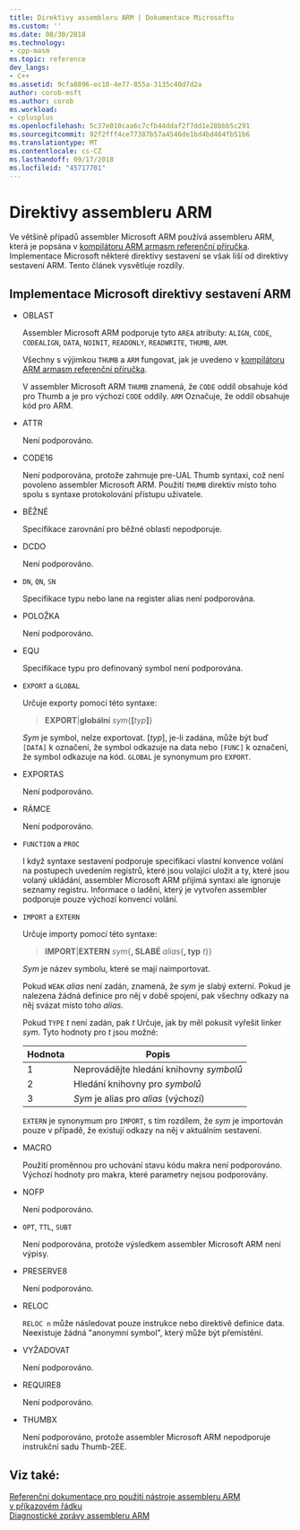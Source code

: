 ```yaml
---
title: Direktivy assembleru ARM | Dokumentace Microsoftu
ms.custom: ''
ms.date: 08/30/2018
ms.technology:
- cpp-masm
ms.topic: reference
dev_langs:
- C++
ms.assetid: 9cfa8896-ec10-4e77-855a-3135c40d7d2a
author: corob-msft
ms.author: corob
ms.workload:
- cplusplus
ms.openlocfilehash: 5c37e010caa6c7cfb44ddaf2f7dd1e28bbb5c291
ms.sourcegitcommit: 92f2fff4ce77387b57a4546de1bd4bd464fb51b6
ms.translationtype: MT
ms.contentlocale: cs-CZ
ms.lasthandoff: 09/17/2018
ms.locfileid: "45717701"
---
```

# <a name="arm-assembler-directives"></a>Direktivy assembleru ARM

Ve většině případů assembler Microsoft ARM používá assembleru ARM, která je popsána v [kompilátoru ARM armasm referenční příručka](http://infocenter.arm.com/help/topic/com.arm.doc.dui0802b/index.html). Implementace Microsoft některé direktivy sestavení se však liší od direktivy sestavení ARM. Tento článek vysvětluje rozdíly.

## <a name="microsoft-implementations-of-arm-assembly-directives"></a>Implementace Microsoft direktivy sestavení ARM

- OBLAST

   Assembler Microsoft ARM podporuje tyto `AREA` atributy: `ALIGN`, `CODE`, `CODEALIGN`, `DATA`, `NOINIT`, `READONLY`, `READWRITE`, `THUMB`, `ARM`.

   Všechny s výjimkou `THUMB` a `ARM` fungovat, jak je uvedeno v [kompilátoru ARM armasm referenční příručka](http://infocenter.arm.com/help/topic/com.arm.doc.dui0802b/index.html).

   V assembler Microsoft ARM `THUMB` znamená, že `CODE` oddíl obsahuje kód pro Thumb a je pro výchozí `CODE` oddíly.  `ARM` Označuje, že oddíl obsahuje kód pro ARM.

- ATTR

   Není podporováno.

- CODE16

   Není podporována, protože zahrnuje pre-UAL Thumb syntaxi, což není povoleno assembler Microsoft ARM.  Použití `THUMB` direktiv místo toho spolu s syntaxe protokolování přístupu uživatele.

- BĚŽNÉ

   Specifikace zarovnání pro běžné oblasti nepodporuje.

- DCDO

   Není podporováno.

- `DN`, `QN`, `SN`

   Specifikace typu nebo lane na register alias není podporována.

- POLOŽKA

   Není podporováno.

- EQU

   Specifikace typu pro definovaný symbol není podporována.

- `EXPORT` a `GLOBAL`

   Určuje exporty pomocí této syntaxe:

   > **EXPORT**|**globální** <em>sym</em>{**[**<em>typ</em>**]**}

   *Sym* je symbol, nelze exportovat.  [*typ*], je-li zadána, může být buď `[DATA]` k označení, že symbol odkazuje na data nebo `[FUNC]` k označení, že symbol odkazuje na kód. `GLOBAL` je synonymum pro `EXPORT`.

- EXPORTAS

   Není podporováno.

- RÁMCE

   Není podporováno.

- `FUNCTION` a `PROC`

   I když syntaxe sestavení podporuje specifikaci vlastní konvence volání na postupech uvedením registrů, které jsou volající uložit a ty, které jsou volaný ukládání, assembler Microsoft ARM přijímá syntaxi ale ignoruje seznamy registru.  Informace o ladění, který je vytvořen assembler podporuje pouze výchozí konvenci volání.

- `IMPORT` a `EXTERN`

   Určuje importy pomocí této syntaxe:

   > **IMPORT**|**EXTERN** *sym*{**, SLABÉ** *alias*{**, typ** *t*}}

   *Sym* je název symbolu, které se mají naimportovat.

   Pokud `WEAK` *alias* není zadán, znamená, že *sym* je slabý externí. Pokud je nalezena žádná definice pro něj v době spojení, pak všechny odkazy na něj svázat místo toho *alias*.

   Pokud `TYPE` *t* není zadán, pak *t* Určuje, jak by měl pokusit vyřešit linker *sym*.  Tyto hodnoty pro *t* jsou možné:

   |Hodnota|Popis|
   |-|-|
   |1|Neprovádějte hledání knihovny *symbolů*|
   |2|Hledání knihovny pro *symbolů*|
   |3|*Sym* je alias pro *alias* (výchozí)|

   `EXTERN` je synonymum pro `IMPORT`, s tím rozdílem, že *sym* je importován pouze v případě, že existují odkazy na něj v aktuálním sestavení.

- MACRO

   Použití proměnnou pro uchování stavu kódu makra není podporováno. Výchozí hodnoty pro makra, které parametry nejsou podporovány.

- NOFP

   Není podporováno.

- `OPT`, `TTL`, `SUBT`

   Není podporována, protože výsledkem assembler Microsoft ARM není výpisy.

- PRESERVE8

   Není podporováno.

- RELOC

   `RELOC n` může následovat pouze instrukce nebo direktivě definice data. Neexistuje žádná "anonymní symbol", který může být přemístění.

- VYŽADOVAT

   Není podporováno.

- REQUIRE8

   Není podporováno.

- THUMBX

   Není podporováno, protože assembler Microsoft ARM nepodporuje instrukční sadu Thumb-2EE.

## <a name="see-also"></a>Viz také:

[Referenční dokumentace pro použití nástroje assembleru ARM v příkazovém řádku](../../assembler/arm/arm-assembler-command-line-reference.md)<br/>
[Diagnostické zprávy assembleru ARM](../../assembler/arm/arm-assembler-diagnostic-messages.md)<br/>
